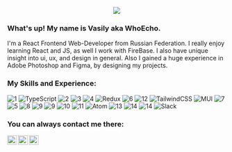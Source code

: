 <p align="center">
  <img src="https://user-images.githubusercontent.com/71073510/186859963-39177086-a4f3-4280-980d-e12f26b9a247.png">
</p>


### What's up! My name is Vasily aka WhoEcho.
I'm a React Frontend Web-Developer from Russian Federation. I really enjoy learning React and JS, as well I work with FireBase. I also have unique insight into  ui, ux, and design in general. Also I gained a huge experience in Adobe Photoshop and Figma, by designing my projects.


### My Skills and Experience:
![1](https://img.shields.io/badge/React-20232A?style=for-the-badge&logo=react&logoColor=61DAFB)
![TypeScript](https://img.shields.io/badge/typescript-%23007ACC.svg?style=for-the-badge&logo=typescript&logoColor=white)
![2](https://img.shields.io/badge/JavaScript-323330?style=for-the-badge&logo=javascript&logoColor=F7DF1E)
![3](https://img.shields.io/badge/HTML5-E34F26?style=for-the-badge&logo=html5&logoColor=white)
![4](https://img.shields.io/badge/CSS3-1572B6?style=for-the-badge&logo=css3&logoColor=white)
![Redux](https://img.shields.io/badge/redux-%23593d88.svg?style=for-the-badge&logo=redux&logoColor=white)
![6](https://img.shields.io/badge/firebase-ffca28?style=for-the-badge&logo=firebase&logoColor=black)
![12](https://img.shields.io/badge/Postman-FF6C37?style=for-the-badge&logo=Postman&logoColor=white)
![TailwindCSS](https://img.shields.io/badge/tailwindcss-%2338B2AC.svg?style=for-the-badge&logo=tailwind-css&logoColor=white)
![MUI](https://img.shields.io/badge/MUI-%230081CB.svg?style=for-the-badge&logo=mui&logoColor=white)
![7](https://img.shields.io/badge/Adobe%20Photoshop-31A8FF?style=for-the-badge&logo=Adobe%20Photoshop&logoColor=black)
![5](https://img.shields.io/badge/Figma-F24E1E?style=for-the-badge&logo=figma&logoColor=white)
![8](https://img.shields.io/badge/GitHub%20Pages-222222?style=for-the-badge&logo=GitHub%20Pages&logoColor=white)
![9](https://img.shields.io/badge/GitHub-100000?style=for-the-badge&logo=github&logoColor=white)
![9](https://img.shields.io/badge/Miro-F7C922?style=for-the-badge&logo=Miro&logoColor=050036)
![10](https://img.shields.io/badge/blender-%23F5792A.svg?style=for-the-badge&logo=blender&logoColor=white)
![11](https://img.shields.io/badge/Canva-%2300C4CC.svg?&style=for-the-badge&logo=Canva&logoColor=white)
![Atom](https://img.shields.io/badge/Atom-%2366595C.svg?style=for-the-badge&logo=atom&logoColor=white)
![13](https://img.shields.io/badge/WebStorm-000000?style=for-the-badge&logo=WebStorm&logoColor=white)
![14](https://img.shields.io/badge/Visual_Studio-5C2D91?style=for-the-badge&logo=visual%20studio&logoColor=white)
![14](https://img.shields.io/badge/Ubuntu-E95420?style=for-the-badge&logo=ubuntu&logoColor=white)
![Slack](https://img.shields.io/badge/Slack-4A154B?style=for-the-badge&logo=slack&logoColor=white)
### You can always contact me there:


<a href="https://t.me/whoecho">
  <img align="left" alt="Abhishek's Instagram" width="22px" src="https://user-images.githubusercontent.com/71073510/183251994-09f7dd9f-f93c-4345-b58b-1a3041a6a888.svg" />
</a>
<a href="https://discord.gg/XGEFkqhEC6">
  <img align="left" alt="Abhishek's Discord" width="22px" src="https://raw.githubusercontent.com/peterthehan/peterthehan/master/assets/discord.svg" />
</a>
<a href="https://vk.com/id738335183">
  <img align="left" alt="Abhishek Naidu | Twitter" width="22px" src="https://user-images.githubusercontent.com/71073510/183251801-6425d5e7-a672-4d04-ae95-7c032786b32b.svg" />

</a>











<!--
**vasilykhromykh/vasilykhromykh** is a ✨ _special_ ✨ repository because its `README.md` (this file) appears on your GitHub profile.

Here are some ideas to get you started:

- 🔭 I’m currently working on my Portfolio
- 🌱 I’m currently learning Typescript and React Fundamental Architecture
- 👯 I’m looking to collaborate on with experienced Senior React Developers


-->
